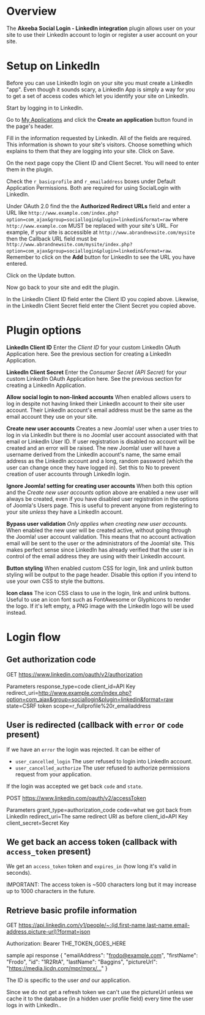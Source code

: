 # Overview 

The **Akeeba Social Login - LinkedIn integration** plugin allows user on your site to use their LinkedIn account to login or register a user account on your site.

# Setup on LinkedIn 

Before you can use LinkedIn login on your site you must create a LinkedIn "app". Even though it sounds scary, a LinkedIn App is simply a way for you to get a set of access codes which let you identify your site on LinkedIn.

Start by logging in to LinkedIn.

Go to [My Applications](https://www.linkedin.com/secure/developer?newapp=) and click the **Create an application** button found in the page's header.

Fill in the information requested by LinkedIn. All of the fields are required. This information is shown to your site's visitors. Choose something which explains to them that they are logging into your site. Click on Save.

On the next page copy the Client ID and Client Secret. You will need to enter them in the plugin.

Check the `r_basicprofile` and `r_emailaddress` boxes under Default Application Permissions. Both are required for using SocialLogin with LinkedIn.

Under OAuth 2.0 find the the **Authorized Redirect URLs** field and enter a URL like `http://www.example.com/index.php?option=com_ajax&group=sociallogin&plugin=linkedin&format=raw` where `http://www.example.com` MUST be replaced with your site's URL. For example, if your site is accessible at `http://www.abrandnewsite.com/mysite` then the Callback URL field must be `http://www.abrandnewsite.com/mysite/index.php?option=com_ajax&group=sociallogin&plugin=linkedin&format=raw`. Remember to click on the **Add** button for LinkedIn to see the URL you have entered.

Click on the Update button.

Now go back to your site and edit the plugin.

In the LinkedIn Client ID field enter the Client ID you copied above. Likewise, in the LinkedIn Client Secret field enter the Client Secret you copied above.

# Plugin options

**LinkedIn Client ID**
Enter the _Client ID_ for your custom LinkedIn OAuth Application here. See the previous section for creating a LinkedIn Application.

**LinkedIn Client Secret**
Enter the _Consumer Secret (API Secret)_ for your custom LinkedIn OAuth Application here. See the previous section for creating a LinkedIn Application.

**Allow social login to non-linked accounts**
When enabled allows users to log in despite not having linked their LinkedIn account to their site user account. Their LinkedIn account's email address must be the same as the email account they use on your site.

**Create new user accounts**
Creates a new Joomla! user when a user tries to log in via LinkedIn but there is no Joomla! user account associated with that email or LinkedIn User ID. If user registration is disabled no account will be created and an error will be raised. The new Joomla! user will have a username derived from the LinkedIn account's name, the same email address as the LinkedIn account and a long, random password (which the user can change once they have logged in). Set this to No to prevent creation of user accounts through LinkedIn login.

**Ignore Joomla! setting for creating user accounts**
When both this option and the _Create new user accounts_ option above are enabled a new user will always be created, even if you have disabled user registration in the options of Joomla's Users page. This is useful to prevent anyone from registering to your site _unless_ they have a LinkedIn account.

**Bypass user validation**
_Only applies when creating new user accounts._ When enabled the new user will be created active, without going through the Joomla! user account validation. This means that no account activation email will be sent to the user or the administrators of the Joomla! site. This makes perfect sense since LinkedIn has already verified that the user is in control of the email address they are using with their LinkedIn account.

**Button styling**
When enabled custom CSS for login, link and unlink button styling will be output to the page header. Disable this option if you intend to use your own CSS to style the buttons.

**Icon class**
The icon CSS class to use in the login, link and unlink buttons. Useful to use an icon font such as FontAwesome or Glyphicons to render the logo. If it's left empty, a PNG image with the LinkedIn logo will be used instead.

# Login flow

## Get authorization code

GET https://www.linkedin.com/oauth/v2/authorization

Parameters
response_type=code
client_id=API Key
redirect_uri=http://www.example.com/index.php?option=com_ajax&group=sociallogin&plugin=linkedin&format=raw
state=CSRF token
scope=r_fullprofile%20r_emailaddress

## User is redirected (callback with `error` or `code` present)

If we have an `error` the login was rejected. It can be either of
* `user_cancelled_login` The user refused to login into LinkedIn account.
* `user_cancelled_authorize` The user refused to authorize permissions request from your application.

If the login was accepted we get back `code` and `state`.

POST https://www.linkedin.com/oauth/v2/accessToken

Parameters
grant_type=authorization_code
code=what we got back from LinkedIn
redirect_uri=The same redirect URI as before
client_id=API Key
client_secret=Secret Key

## We get back an access token (callback with `access_token` present)

We get an `access_token` token and `expires_in` (how long it's valid in seconds).

IMPORTANT: The access token is ~500 characters long but it may increase up to 1000 characters in the future.

## Retrieve basic profile information

GET https://api.linkedin.com/v1/people/~:(id,first-name,last-name,email-address,picture-url)?format=json

Authorization: Bearer THE_TOKEN_GOES_HERE


sample api response
{
  "emailAddress": "frodo@example.com",
  "firstName": "Frodo",
  "id": "1R2RtA",
  "lastName": "Baggins",
  "pictureUrl": "https://media.licdn.com/mpr/mprx/…"
}

The ID is specific to the user *and* our application.

Since we do not get a refresh token we can't use the pictureUrl unless we cache it to the database (in a hidden user profile field) every time the user logs in with LinkedIn..

